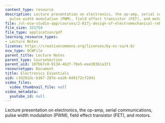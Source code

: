 ```yaml
---
content_type: resource
description: Lecture presentation on electronics, the op-amp, serial communications,
  pulse width modulation (PWM), field effect transistor (FET), and motors.
file: /ol-ocw-studio-app/courses/2-017j-design-of-electromechanical-robotic-systems-fall-2009/c3d201dcb167287eea266d41f2cf2d41_MIT2_017JF09_electronics.pdf
file_size: 321754
file_type: application/pdf
learning_resource_types:
- Lecture Notes
license: https://creativecommons.org/licenses/by-nc-sa/4.0/
ocw_type: OCWFile
parent_title: Lecture Notes
parent_type: CourseSection
parent_uid: 107bb7c0-9134-4b2f-70e5-eee203b1a371
resourcetype: Document
title: Electronics Essentials
uid: c3d201dc-b167-287e-ea26-6d41f2cf2d41
video_files:
  video_thumbnail_file: null
video_metadata:
  youtube_id: null
---
```

Lecture presentation on electronics, the op-amp, serial communications, pulse width modulation (PWM), field effect transistor (FET), and motors.